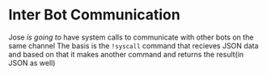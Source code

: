 Inter Bot Communication
========================

Jose *is going to* have system calls to communicate with other bots on the same channel
The basis is the `!syscall` command that recieves JSON data and based on that it makes another command and returns the result(in JSON as well)
